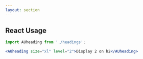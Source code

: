 ```yaml
---
layout: section
---
```


## React Usage

```jsx
import AUheading from './headings';

<AUheading size="xl" level="2">Display 2 on h2</AUheading>
```
